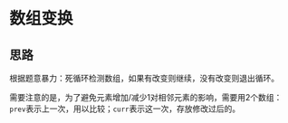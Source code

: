 # 数组变换

## 思路

根据题意暴力：死循环检测数组，如果有改变则继续，没有改变则退出循环。

需要注意的是，为了避免元素增加/减少1对相邻元素的影响，需要用2个数组：`prev`表示上一次，用以比较；`curr`表示这一次，存放修改过后的。
